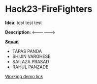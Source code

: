 # Hack23-FireFighters

**Idea**: test test test

**Description**: <------>

**[Squad]()**
* TAPAS PANDA
* SHIJIN VARGHESE
* SAILAZA PRASAD
* RAHUL PANZADE

[Working demo link]()
